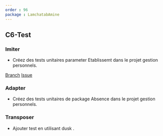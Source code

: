 ```yaml
---
order : 96
package : LamchatabAmine
---
```



## C6-Test

### Imiter

-  Créez des tests unitaires parameter Etablissemt dans le projet gestion personnels.

[Branch](https://github.com/solicoders/gestion-personnels/blob/63-gestionparametres_etablissement/app/tests/Feature/GestionParametres/EtablissementTest.php)
[Issue](https://github.com/solicoders/gestion-personnels/issues/63)



### Adapter

-  Créez des tests unitaires de package Absence dans le projet gestion personnels.

### Transposer

- Ajouter test en utilisant dusk .

